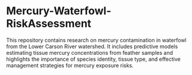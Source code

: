 # Mercury-Waterfowl-RiskAssessment
This repository contains research on mercury contamination in waterfowl from the Lower Carson River watershed. It includes predictive models estimating tissue mercury concentrations from feather samples and highlights the importance of species identity, tissue type, and effective management strategies for mercury exposure risks.

